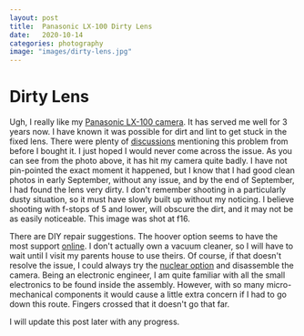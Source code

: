 ```yaml
---
layout: post
title:  Panasonic LX-100 Dirty Lens
date:   2020-10-14
categories: photography
image: "images/dirty-lens.jpg"
---
```


# Dirty Lens

Ugh, I really like my [Panasonic LX-100 camera](https://www.panasonic.com/uk/consumer/cameras-camcorders/lumix-digital-cameras/premium-compact-cameras/dmc-lx100.html). It has served me well for 3 years now. I have known it was possible for dirt and lint to get stuck in the fixed lens. There were plenty of [discussions](https://www.dpreview.com/forums/thread/4020142) mentioning this problem from before I bought it. I just hoped I would never come across the issue. As you can see from the photo above, it has hit my camera quite badly. I have not pin-pointed the exact moment it happened, but I know that I had good clean photos in early September, without any issue, and by the end of September, I had found the lens very dirty. I don't remember shooting in a particularly dusty situation, so it must have slowly built up without my noticing. I believe shooting with f-stops of 5 and lower, will obscure the dirt, and it may not be as easily noticeable. This image was shot at f16.

There are DIY repair suggestions. The hoover option seems to have the most support [online](https://www.dpreview.com/forums/thread/4245276). I don't actually own a vacuum cleaner, so I will have to wait until I visit my parents house to use theirs. Of course, if that doesn't resolve the issue, I could always try the [nuclear option](https://www.ifixit.com/Guide/Disassembling+Panasonic+LUMIX+DMC-LX100/55603) and disassemble the camera. Being an electronic engineer, I am quite familiar with all the small electronics to be found inside the assembly. However, with so many micro-mechanical components it would cause a little extra concern if I had to go down this route. Fingers crossed that it doesn't go that far.

I will update this post later with any progress.